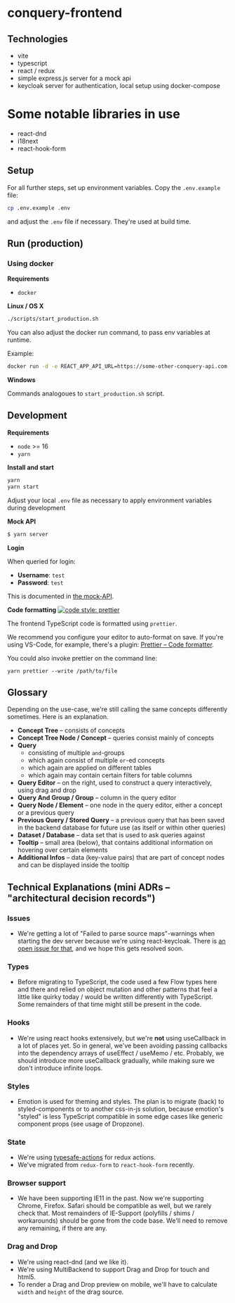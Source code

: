 # conquery-frontend

## Technologies

- vite
- typescript
- react / redux
- simple express.js server for a mock api
- keycloak server for authentication, local setup using docker-compose

# Some notable libraries in use
- react-dnd
- i18next
- react-hook-form

## Setup

For all further steps, set up environment variables. Copy the `.env.example` file:

```bash
cp .env.example .env
```

and adjust the `.env` file if necessary. They're used at build time.

## Run (production)

### Using docker

**Requirements**

- `docker`

**Linux / OS X**

```bash
./scripts/start_production.sh
```

You can also adjust the docker run command, to pass env variables at runtime.

Example:

```bash
docker run -d -e REACT_APP_API_URL=https://some-other-conquery-api.com -p 8000:80 -name frontend frontend
```

**Windows**

Commands analogoues to `start_production.sh` script.

## Development

**Requirements**

- `node` >= 16
- `yarn`

**Install and start**

```bash
yarn
yarn start
```

Adjust your local `.env` file as necessary to apply environment variables during development

**Mock API**

```bash
$ yarn server
```

**Login**

When queried for login:

- **Username**: `test`
- **Password**: `test`

This is documented in [the mock-API](https://github.com/bakdata/conquery/blob/develop/frontend/mock-api/index.js).

**Code formatting**  [![code style: prettier](https://img.shields.io/badge/code_style-prettier-ff69b4.svg?style=flat-square)](https://github.com/prettier/prettier)

The frontend TypeScript code is formatted using `prettier`.

We recommend you configure your editor to auto-format on save. If you're using VS-Code, for example, there's a plugin: [Prettier – Code formatter](https://marketplace.visualstudio.com/items?itemName=esbenp.prettier-vscode).

You could also invoke prettier on the command line:
```
yarn prettier --write /path/to/file
```

## Glossary

Depending on the use-case, we're still calling the same concepts differently sometimes. Here is an explanation.

- **Concept Tree** – consists of concepts
- **Concept Tree Node / Concept** – queries consist mainly of concepts
- **Query**
  - consisting of multiple `and`-groups
  - which again consist of multiple `or`-ed concepts
  - which again are applied on different tables
  - which again may contain certain filters for table columns
- **Query Editor** – on the right, used to construct a query interactively, using drag and drop
- **Query And Group / Group** – column in the query editor
- **Query Node / Element** – one node in the query editor, either a concept or a previous query
- **Previous Query / Stored Query** – a previous query that has been saved in the backend database for future use (as itself or within other queries)
- **Dataset / Database** – data set that is used to ask queries against
- **Tooltip** – small area (below), that contains additional information on hovering over certain elements
- **Additional Infos** – data (key-value pairs) that are part of concept nodes and can be displayed inside the tooltip

## Technical Explanations (mini ADRs – "architectural decision records")

### Issues
- We're getting a lot of "Failed to parse source maps"-warnings when starting the dev server because we're using react-keycloak. There is [an open issue for that](https://github.com/react-keycloak/react-keycloak/issues/176), and we hope this gets resolved soon.

### Types

- Before migrating to TypeScript, the code used a few Flow types here and there and relied on object mutation and other patterns that feel a little like quirky today / would be written differently with TypeScript. Some remainders of that time might still be present in the code.

### Hooks
- We're using react hooks extensively, but we're **not** using useCallback in a lot of places yet. So in general, we've been avoiding passing callbacks into the dependency arrays of useEffect / useMemo / etc. Probably, we should introduce more useCallback gradually, while making sure we don't introduce infinite loops.

### Styles

- Emotion is used for theming and styles. The plan is to migrate (back) to styled-components or to another css-in-js solution, because emotion's "styled" is less TypeScript compatible in some edge cases like generic component props (see usage of Dropzone).

### State

- We're using [typesafe-actions](https://github.com/piotrwitek/typesafe-actions) for redux actions.
- We've migrated from `redux-form` to `react-hook-form` recently.

### Browser support

- We have been supporting IE11 in the past. Now we're supporting Chrome, Firefox. Safari should be compatible as well, but we rarely check that. Most remainders of IE-Support (polyfills / shims / workarounds) should be gone from the code base. We'll need to remove any remaining, if there are any.

### Drag and Drop

- We're using react-dnd (and we like it).
- We're using MultiBackend to support Drag and Drop for touch and html5.
- To render a Drag and Drop preview on mobile, we'll have to calculate `width` and `height` of the drag source.

